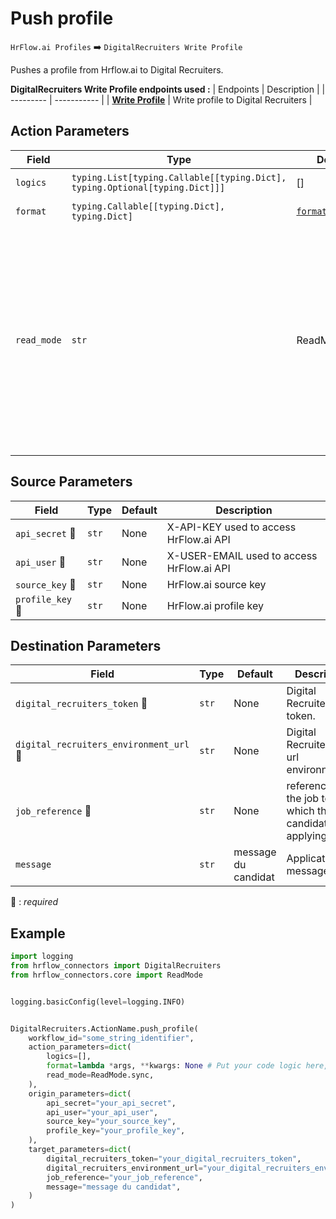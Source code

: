 
# Push profile
`HrFlow.ai Profiles` :arrow_right: `DigitalRecruiters Write Profile`

Pushes a profile from Hrflow.ai to Digital Recruiters.



**DigitalRecruiters Write Profile endpoints used :**
| Endpoints | Description |
| --------- | ----------- |
| [**Write Profile**]({url_environnement}/api/candidate/apply/{token}) | Write profile to Digital Recruiters |


## Action Parameters

| Field | Type | Default | Description |
| ----- | ---- | ------- | ----------- |
| `logics`  | `typing.List[typing.Callable[[typing.Dict], typing.Optional[typing.Dict]]]` | [] | List of logic functions |
| `format`  | `typing.Callable[[typing.Dict], typing.Dict]` | [`format_profile`](../connector.py#L242) | Formatting function |
| `read_mode`  | `str` | ReadMode.sync | If 'incremental' then `read_from` of the last run is given to Origin Warehouse during read. **The actual behavior depends on implementation of read**. In 'sync' mode `read_from` is neither fetched nor given to Origin Warehouse during read. |

## Source Parameters

| Field | Type | Default | Description |
| ----- | ---- | ------- | ----------- |
| `api_secret` :red_circle: | `str` | None | X-API-KEY used to access HrFlow.ai API |
| `api_user` :red_circle: | `str` | None | X-USER-EMAIL used to access HrFlow.ai API |
| `source_key` :red_circle: | `str` | None | HrFlow.ai source key |
| `profile_key` :red_circle: | `str` | None | HrFlow.ai profile key |

## Destination Parameters

| Field | Type | Default | Description |
| ----- | ---- | ------- | ----------- |
| `digital_recruiters_token` :red_circle: | `str` | None | Digital Recruiters API token. |
| `digital_recruiters_environment_url` :red_circle: | `str` | None | Digital Recruiters API url environnement. |
| `job_reference` :red_circle: | `str` | None | reference of the job to which the candidate is applying. |
| `message`  | `str` | message du candidat | Application message. |

:red_circle: : *required*

## Example

```python
import logging
from hrflow_connectors import DigitalRecruiters
from hrflow_connectors.core import ReadMode


logging.basicConfig(level=logging.INFO)


DigitalRecruiters.ActionName.push_profile(
    workflow_id="some_string_identifier",
    action_parameters=dict(
        logics=[],
        format=lambda *args, **kwargs: None # Put your code logic here,
        read_mode=ReadMode.sync,
    ),
    origin_parameters=dict(
        api_secret="your_api_secret",
        api_user="your_api_user",
        source_key="your_source_key",
        profile_key="your_profile_key",
    ),
    target_parameters=dict(
        digital_recruiters_token="your_digital_recruiters_token",
        digital_recruiters_environment_url="your_digital_recruiters_environment_url",
        job_reference="your_job_reference",
        message="message du candidat",
    )
)
```